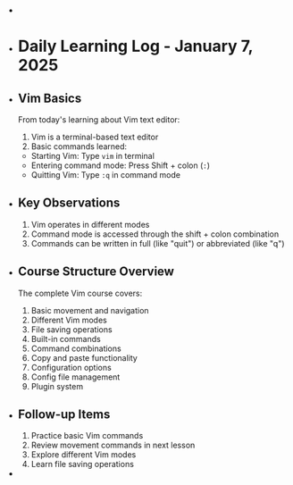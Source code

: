 -
- # Daily Learning Log - January 7, 2025
- ## Vim Basics
  From today's learning about Vim text editor:
  
  1. Vim is a terminal-based text editor
  2. Basic commands learned:
	- Starting Vim: Type `vim` in terminal
	- Entering command mode: Press Shift + colon (`:`)
	- Quitting Vim: Type `:q` in command mode
- ## Key Observations
  1. Vim operates in different modes
  2. Command mode is accessed through the shift + colon combination
  3. Commands can be written in full (like "quit") or abbreviated (like "q")
- ## Course Structure Overview
  The complete Vim course covers:
  
  1. Basic movement and navigation
  2. Different Vim modes
  3. File saving operations
  4. Built-in commands
  5. Command combinations
  6. Copy and paste functionality
  7. Configuration options
  8. Config file management
  9. Plugin system
- ## Follow-up Items
  1. Practice basic Vim commands
  2. Review movement commands in next lesson
  3. Explore different Vim modes
  4. Learn file saving operations
-